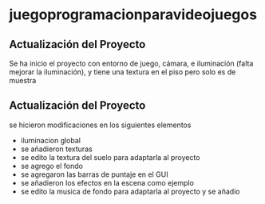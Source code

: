 # juegoprogramacionparavideojuegos
## Actualización del Proyecto
Se ha inicio el proyecto con entorno de juego, cámara, e iluminación (falta mejorar la iluminación), y tiene una textura en el piso pero solo es de muestra
## Actualización del Proyecto
se hicieron modificaciones en los siguientes elementos
* iluminacion global
* se añadieron texturas
* se edito la textura del suelo para adaptarla al proyecto
* se agrego el fondo
* se agregaron las barras de puntaje en el GUI
* se añadieron los efectos en la escena como ejemplo
* se edito la musica de fondo para adaptarla al proyecto y se añadio
